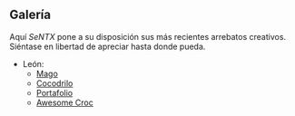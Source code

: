 ## Galería

Aquí *SeNTX* pone a su disposición sus más recientes arrebatos creativos.
Siéntase en libertad de apreciar hasta donde pueda.

* León:
	* [Mago][]
	* [Cocodrilo][]
	* [Portafolio][]
	* [Awesome Croc][]

[Mago]: $%/galeria/leon/wizard.png 
[Cocodrilo]: $%/galeria/leon/s_croc.png 
[Portafolio]: $%/galeria/leon/mejor_portafolio.png 
[Awesome Croc]: $%/galeria/leon/croc.png 
